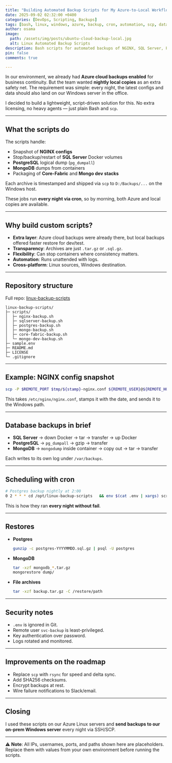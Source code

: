 ```yaml
---
title: "Building Automated Backup Scripts for My Azure-to-Local Workflow"
date: 2025-09-02 02:32:00 +0400
categories: [DevOps, Scripting, Backups]
tags: [bash, linux, windows, azure, backup, cron, automation, scp, databases]
author: osama
image:
  path: /assets/img/posts/ubuntu-cloud-backup-local.jpg
  alt: Linux Automated Backup Scripts
description: Bash scripts for automated backups of NGINX, SQL Server, PostgreSQL, MongoDB, and other services from Linux hosts to a remote server over SSH/SCP.
pin: false
comments: true

---
```


In our environment, we already had **Azure cloud backups enabled** for business continuity. But the team wanted **nightly local copies** as an extra safety net. The requirement was simple: every night, the latest configs and data should also land on our Windows server in the office.  

I decided to build a lightweight, script-driven solution for this. No extra licensing, no heavy agents — just plain Bash and `scp`.

---

## What the scripts do

The scripts handle:

- Snapshot of **NGINX configs**
- Stop/backup/restart of **SQL Server** Docker volumes
- **PostgreSQL** logical dump (`pg_dumpall`)
- **MongoDB** dumps from containers
- Packaging of **Core-Fabric** and **Mongo dev stacks**

Each archive is timestamped and shipped via `scp` to `D:/Backups/...` on the Windows host.

These jobs run **every night via cron**, so by morning, both Azure and local copies are available.

---

## Why build custom scripts?

- **Extra layer**: Azure cloud backups were already there, but local backups offered faster restore for dev/test.  
- **Transparency**: Archives are just `.tar.gz` or `.sql.gz`.  
- **Flexibility**: Can stop containers where consistency matters.  
- **Automation**: Runs unattended with logs.  
- **Cross-platform**: Linux sources, Windows destination.

---

## Repository structure

Full repo: [linux-backup-scripts](https://github.com/maxdorx/server-backup-scripts)

```
linux-backup-scripts/
├─ scripts/
│  ├─ nginx-backup.sh
│  ├─ sqlserver-backup.sh
│  ├─ postgres-backup.sh
│  ├─ mongo-backup.sh
│  ├─ core-fabric-backup.sh
│  └─ mongo-dev-backup.sh
├─ sample.env
├─ README.md
├─ LICENSE
└─ .gitignore
```

---

## Example: NGINX config snapshot

```bash
scp -P $REMOTE_PORT $tmp/${stamp}-nginx.conf ${REMOTE_USER}@${REMOTE_HOST}:$DEST_DIR
```

This takes `/etc/nginx/nginx.conf`, stamps it with the date, and sends it to the Windows path.

---

## Database backups in brief

- **SQL Server** → down Docker → tar → transfer → up Docker  
- **PostgreSQL** → `pg_dumpall` → gzip → transfer  
- **MongoDB** → `mongodump` inside container → copy out → tar → transfer  

Each writes to its own log under `/var/backups`.

---

## Scheduling with cron

```bash
# Postgres backup nightly at 2:00
0 2 * * * cd /opt/linux-backup-scripts   && env $(cat .env | xargs) scripts/postgres-backup.sh   >>/var/log/postgres-backup.cron 2>&1
```

This is how they ran **every night without fail**.

---

## Restores

- **Postgres**  
  ```bash
  gunzip -c postgres-YYYYMMDD.sql.gz | psql -U postgres
  ```

- **MongoDB**  
  ```bash
  tar -xzf mongodb_*.tar.gz
  mongorestore dump/
  ```

- **File archives**  
  ```bash
  tar -xzf backup.tar.gz -C /restore/path
  ```

---

## Security notes

- `.env` is ignored in Git.  
- Remote user `svc-backup` is least-privileged.  
- Key authentication over password.  
- Logs rotated and monitored.  

---

## Improvements on the roadmap

- Replace `scp` with `rsync` for speed and delta sync.  
- Add SHA256 checksums.  
- Encrypt backups at rest.  
- Wire failure notifications to Slack/email.  

---

## Closing

I used these scripts on our Azure Linux servers and **send backups to our on-prem Windows server** every night via SSH/SCP.

---

⚠️ **Note**: All IPs, usernames, ports, and paths shown here are placeholders. Replace them with values from your own environment before running the scripts.